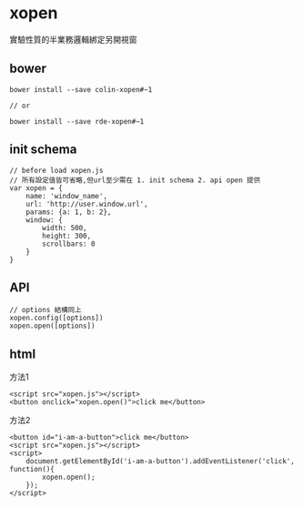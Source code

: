 xopen
=====

實驗性質的半業務邏輯綁定另開視窗

bower
-----
    bower install --save colin-xopen#~1

    // or

    bower install --save rde-xopen#~1

init schema
-------------
    // before load xopen.js
    // 所有設定值皆可省略,但url至少需在 1. init schema 2. api open 提供
    var xopen = {
        name: 'window_name',
        url: 'http://user.window.url',
        params: {a: 1, b: 2},
        window: {
            width: 500,
            height: 300,
            scrollbars: 0
        }
    }

API
---
    // options 結構同上
    xopen.config([options])
    xopen.open([options])

html
----
方法1

    <script src="xopen.js"></script>
    <button onclick="xopen.open()">click me</button>

方法2

    <button id="i-am-a-button">click me</button>
    <script src="xopen.js"></script>
    <script>
        document.getElementById('i-am-a-button').addEventListener('click', function(){
            xopen.open();
        });
    </script>

